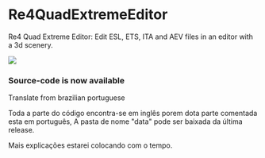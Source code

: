 # Re4QuadExtremeEditor
Re4 Quad Extreme Editor: Edit ESL, ETS, ITA and AEV files in an editor with a 3d scenery.

![](https://i.imgur.com/ZFIRpox.png)

### **Source-code is now available**

Translate from brazilian portuguese

Toda a parte do código encontra-se em inglês porem dota parte comentada esta em português,
A pasta de nome "data" pode ser baixada da última release.

Mais explicações estarei colocando com o tempo.
